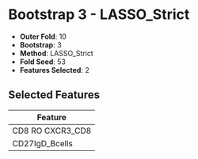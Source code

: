 # Bootstrap 3 - LASSO_Strict

- **Outer Fold**: 10
- **Bootstrap**: 3
- **Method**: LASSO_Strict
- **Fold Seed**: 53
- **Features Selected**: 2

## Selected Features

| Feature |
|---------|
| CD8 RO CXCR3_CD8 |
| CD27IgD_Bcells |
